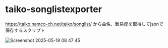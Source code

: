 # taiko-songlistexporter
https://taiko.namco-ch.net/taiko/songlist/ から曲名、難易度を取得してjsonで保存するスクリプト <br>

![Screenshot 2025-05-18 08 47 45](https://github.com/user-attachments/assets/72c11ec7-2447-452e-a920-8918b4ee23fe)
